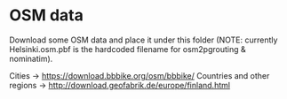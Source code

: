 # OSM data

Download some OSM data and place it under this folder (NOTE: currently Helsinki.osm.pbf is the hardcoded filename for osm2pgrouting & nominatim).

Cities -> https://download.bbbike.org/osm/bbbike/
Countries and other regions -> http://download.geofabrik.de/europe/finland.html

